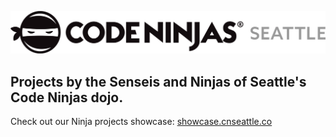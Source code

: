 ![image](logoSeattle.jpg)

## Projects by the Senseis and Ninjas of Seattle's Code Ninjas dojo.
Check out our Ninja projects showcase: [showcase.cnseattle.co](https://showcase.cnseattle.co)
